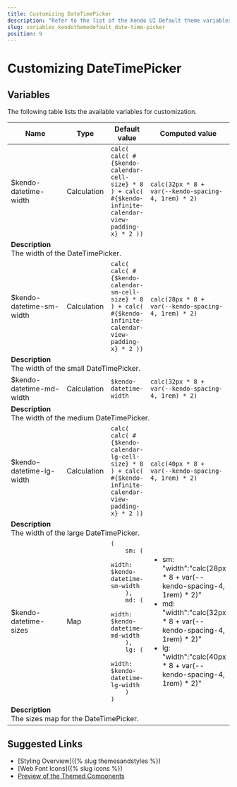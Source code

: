 ```yaml
---
title: Customizing DateTimePicker
description: "Refer to the list of the Kendo UI Default theme variables available for customization."
slug: variables_kendothemedefault_date-time-picker
position: 9
---
```


# Customizing DateTimePicker

## Variables

The following table lists the available variables for customization.

<table class="theme-variables">
    <colgroup>
    <col style="width: 200px; white-space:nowrap;" />
    <col />
    <col />
    <col />
</colgroup>
<thead>
    <tr>
        <th>Name</th>
        <th>Type</th>
        <th>Default value</th>
        <th>Computed value</th>
    </tr>
</thead>
<tbody>
        <tr>
    <td>$kendo-datetime-width</td>
    <td>Calculation</td>
    <td><code>calc( calc( #{$kendo-calendar-cell-size} * 8 ) + calc( #{$kendo-infinite-calendar-view-padding-x} * 2 ))</code></td>
    <td><code>calc(32px * 8 + var(--kendo-spacing-4, 1rem) * 2)</code></td>
</tr>
<tr>
    <td colspan="4" class="theme-variables-description-container"><div><b>Description</b><div class="theme-variables-description">The width of the DateTimePicker.</div></div>
    </td>
</tr>
<tr>
    <td>$kendo-datetime-sm-width</td>
    <td>Calculation</td>
    <td><code>calc( calc( #{$kendo-calendar-sm-cell-size} * 8 ) + calc( #{$kendo-infinite-calendar-view-padding-x} * 2 ))</code></td>
    <td><code>calc(28px * 8 + var(--kendo-spacing-4, 1rem) * 2)</code></td>
</tr>
<tr>
    <td colspan="4" class="theme-variables-description-container"><div><b>Description</b><div class="theme-variables-description">The width of the small DateTimePicker.</div></div>
    </td>
</tr>
<tr>
    <td>$kendo-datetime-md-width</td>
    <td>Calculation</td>
    <td><code>$kendo-datetime-width</code></td>
    <td><code>calc(32px * 8 + var(--kendo-spacing-4, 1rem) * 2)</code></td>
</tr>
<tr>
    <td colspan="4" class="theme-variables-description-container"><div><b>Description</b><div class="theme-variables-description">The width of the medium DateTimePicker.</div></div>
    </td>
</tr>
<tr>
    <td>$kendo-datetime-lg-width</td>
    <td>Calculation</td>
    <td><code>calc( calc( #{$kendo-calendar-lg-cell-size} * 8 ) + calc( #{$kendo-infinite-calendar-view-padding-x} * 2 ))</code></td>
    <td><code>calc(40px * 8 + var(--kendo-spacing-4, 1rem) * 2)</code></td>
</tr>
<tr>
    <td colspan="4" class="theme-variables-description-container"><div><b>Description</b><div class="theme-variables-description">The width of the large DateTimePicker.</div></div>
    </td>
</tr>
<tr>
    <td>$kendo-datetime-sizes</td>
    <td>Map</td>
    <td><code>(
    sm: (
        width: $kendo-datetime-sm-width
    ),
    md: (
        width: $kendo-datetime-md-width
    ),
    lg: (
        width: $kendo-datetime-lg-width
    )
)</code></td>
    <td><ul><li>sm: "width":"calc(28px * 8 + var(--kendo-spacing-4, 1rem) * 2)"</li><li>md: "width":"calc(32px * 8 + var(--kendo-spacing-4, 1rem) * 2)"</li><li>lg: "width":"calc(40px * 8 + var(--kendo-spacing-4, 1rem) * 2)"</li></ul></td>
</tr>
<tr>
    <td colspan="4" class="theme-variables-description-container"><div><b>Description</b><div class="theme-variables-description">The sizes map for the DateTimePicker.</div></div>
    </td>
</tr>
</tbody>
</table>

## Suggested Links

* [Styling Overview]({% slug themesandstyles %})
* [Web Font Icons]({% slug icons %})
* [Preview of the Themed Components](../)

